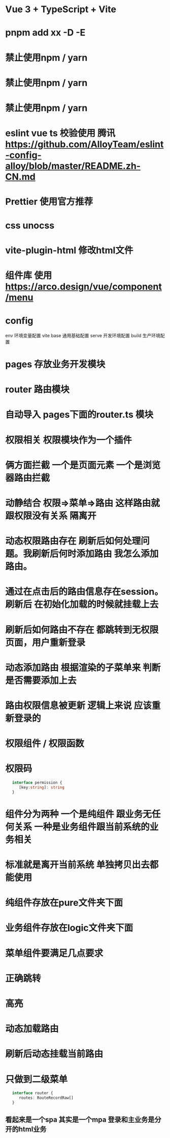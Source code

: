 # Vue 3 + TypeScript + Vite

# pnpm add xx -D -E

# 禁止使用npm / yarn
# 禁止使用npm / yarn
# 禁止使用npm / yarn

# eslint vue ts 校验使用 腾讯 https://github.com/AlloyTeam/eslint-config-alloy/blob/master/README.zh-CN.md

# Prettier  使用官方推荐 

# css unocss

# vite-plugin-html 修改html文件

# 组件库 使用 https://arco.design/vue/component/menu

#

# config 
   env 环境变量配置
   vite
      base 通用基础配置
      serve 开发环境配置
      build 生产环境配置

# pages 存放业务开发模块



# router 路由模块 
# 自动导入 pages下面的router.ts 模块



# 权限相关 权限模块作为一个插件

# 俩方面拦截 一个是页面元素 一个是浏览器路由拦截 
# 动静结合 权限=>菜单=>路由 这样路由就跟权限没有关系 隔离开


# 动态权限路由存在 刷新后如何处理问题。我刷新后何时添加路由 我怎么添加路由。

# 通过在点击后的路由信息存在session。刷新后 在初始化加载的时候就挂载上去
# 刷新后如何路由不存在 都跳转到无权限页面，用户重新登录

# 动态添加路由 根据渲染的子菜单来 判断是否需要添加上去

# 路由权限信息被更新 逻辑上来说 应该重新登录的 

# 权限组件 / 权限函数

# 权限码

```TypeScript
   interface permission {
      [key:string]: string
   }
```


# 组件分为两种 一个是纯组件 跟业务无任何关系 一种是业务组件跟当前系统的业务相关
# 标准就是离开当前系统 单独拷贝出去都能使用

# 纯组件存放在pure文件夹下面
# 业务组件存放在logic文件夹下面


# 菜单组件要满足几点要求
# 正确跳转 
# 高亮
# 动态加载路由
# 刷新后动态挂载当前路由
# 只做到二级菜单
 
```TypeScript
   interface router {
      routes: RouteRecordRaw[]
   }
```



## 看起来是一个spa  其实是一个mpa 登录和主业务是分开的html业务